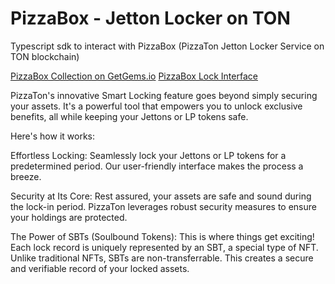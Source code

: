 # PizzaBox - Jetton Locker on TON

Typescript sdk to interact with PizzaBox (PizzaTon Jetton Locker Service on TON blockchain)

[PizzaBox Collection on GetGems.io](https://getgems.io/pizzabox)
[PizzaBox Lock Interface](https://launch.pizzaton.me/vesting)

PizzaTon's innovative Smart Locking feature goes beyond simply securing your assets. It's a powerful tool that empowers you to unlock exclusive benefits, all while keeping your Jettons or LP tokens safe.

Here's how it works:

Effortless Locking: Seamlessly lock your Jettons or LP tokens for a predetermined period. Our user-friendly interface makes the process a breeze.

Security at Its Core: Rest assured, your assets are safe and sound during the lock-in period. PizzaTon leverages robust security measures to ensure your holdings are protected.

The Power of SBTs (Soulbound Tokens): This is where things get exciting! Each lock record is uniquely represented by an SBT, a special type of NFT. Unlike traditional NFTs, SBTs are non-transferrable. This creates a secure and verifiable record of your locked assets.

